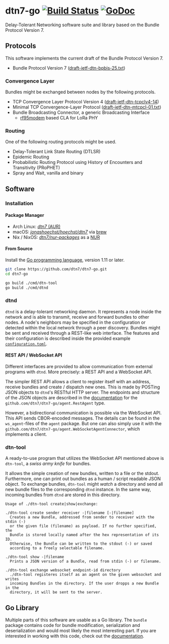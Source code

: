 # dtn7-go [![Build Status](https://travis-ci.org/dtn7/dtn7-go.svg?branch=master)](https://travis-ci.org/dtn7/dtn7-go) [![GoDoc](https://godoc.org/github.com/dtn7/dtn7-go?status.svg)](https://godoc.org/github.com/dtn7/dtn7-go)

Delay-Tolerant Networking software suite and library based on the Bundle
Protocol Version 7.


## Protocols
This software implements the current draft of the Bundle Protocol Version 7.

- Bundle Protocol Version 7 ([draft-ietf-dtn-bpbis-25.txt][dtn-bpbis-25])

### Convergence Layer
Bundles might be exchanged between nodes by the following protocols.

- TCP Convergence Layer Protocol Version 4
  ([draft-ietf-dtn-tcpclv4-14][dtn-tcpcl-14])
- Minimal TCP Convergence-Layer Protocol
  ([draft-ietf-dtn-mtcpcl-01.txt][dtn-mtcpcl-01])
- Bundle Broadcasting Connector, a generic Broadcasting Interface
    - [rf95modem] based CLA for LoRa PHY

### Routing
One of the following routing protocols might be used.

- Delay-Tolerant Link State Routing (DTLSR)
- Epidemic Routing
- Probabilistic Routing Protocol using History of Encounters and Transitivity
  (PRoPHET)
- Spray and Wait, vanilla and binary


## Software
### Installation

#### Package Manager

- Arch Linux: [*dtn7* (AUR)][aur-dtn7]
- macOS: [*jonashoechst/hoechst/dtn7*][brew-dtn7] via [brew][brew]
- Nix / NixOS: [*dtn7/nur-packages*][nur-dtn7] as a [NUR][nur]


#### From Source

Install the [Go programming language][golang], version 1.11 or later.

```bash
git clone https://github.com/dtn7/dtn7-go.git
cd dtn7-go

go build ./cmd/dtn-tool
go build ./cmd/dtnd
```


### dtnd
`dtnd` is a delay-tolerant networking daemon. It represents a node inside the
network and is able to transmit, receive and forward bundles to other nodes. A
node's neighbors may be specified in the configuration or detected within the
local network through a peer discovery. Bundles might be sent and received
through a REST-like web interface. The features and their configuration is
described inside the provided example
[`configuration.toml`][dtnd-configuration].

#### REST API / WebSocket API
Different interfaces are provided to allow communication from external
programs with `dtnd`. More precisely: a REST API and a WebSocket API.

The simpler REST API allows a client to register itself with an address,
receive bundles and create / dispatch new ones. This is made by POSTing
JSON objects to `dtnd`'s RESTful HTTP server. The endpoints and structure
of the JSON objects are described in the [documentation][godoc] for the
`github.com/dtn7/dtn7-go/agent.RestAgent` type.

However, a bidirectional communication is possible via the WebSocket API. This
API sends CBOR-encoded messages. The details can be found in the
`ws_agent`-files of the `agent` package. But one can also simply use it with
the `github.com/dtn7/dtn7-go/agent.WebSocketAgentConnector`, which implements
a client.

### dtn-tool
A ready-to-use program that utilizes the WebSocket API mentioned above is
`dtn-tool`, a _swiss army knife_ for bundles.

It allows the simple creation of new bundles, written to a file or the stdout.
Furthermore, one can print out bundles as a human / script readable JSON object.
To exchange bundles, `dtn-tool` might _watch_ a directory and send all new
bundle files to the corresponding `dtnd` instance. In the same way, incoming
bundles from `dtnd` are stored in this directory.

```
Usage of ./dtn-tool create|show|exchange:

./dtn-tool create sender receiver -|filename [-|filename]
  Creates a new Bundle, addressed from sender to receiver with the stdin (-)
  or the given file (filename) as payload. If no further specified, the
  Bundle is stored locally named after the hex representation of its ID.
  Otherwise, the Bundle can be written to the stdout (-) or saved
  according to a freely selectable filename.

./dtn-tool show -|filename
  Prints a JSON version of a Bundle, read from stdin (-) or filename.

./dtn-tool exchange websocket endpoint-id directory
  ./dtn-tool registeres itself as an agent on the given websocket and writes
  incoming Bundles in the directory. If the user dropps a new Bundle in the
  directory, it will be sent to the server.

```


## Go Library
Multiple parts of this software are usable as a Go library. The `bundle`
package contains code for bundle modification, serialization and
deserialization and would most likely the most interesting part. If you are
interested in working with this code, check out the
[documentation][godoc].


[aur-dtn7]: https://aur.archlinux.org/packages/dtn7/
[dtn-bpbis-25]: https://tools.ietf.org/html/draft-ietf-dtn-bpbis-25
[dtn-mtcpcl-01]: https://tools.ietf.org/html/draft-ietf-dtn-mtcpcl-01
[dtn-tcpcl-14]: https://tools.ietf.org/html/draft-ietf-dtn-tcpclv4-14
[dtnd-configuration]: https://github.com/dtn7/dtn7-go/blob/master/cmd/dtnd/configuration.toml
[godoc]: https://godoc.org/github.com/dtn7/dtn7-go
[golang]: https://golang.org/
[nur-dtn7]: https://github.com/dtn7/nur-packages
[nur]: https://github.com/nix-community/NUR
[rf95modem]: https://github.com/gh0st42/rf95modem
[brew-dtn7]: https://github.com/jonashoechst/homebrew-hoechst/blob/master/dtn7.rb
[brew]: https://brew.sh
